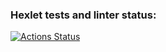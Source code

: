 ### Hexlet tests and linter status:
[![Actions Status](https://github.com/YanaSalivon/qa-engineer-project-84/actions/workflows/hexlet-check.yml/badge.svg)](https://github.com/YanaSalivon/qa-engineer-project-84/actions)